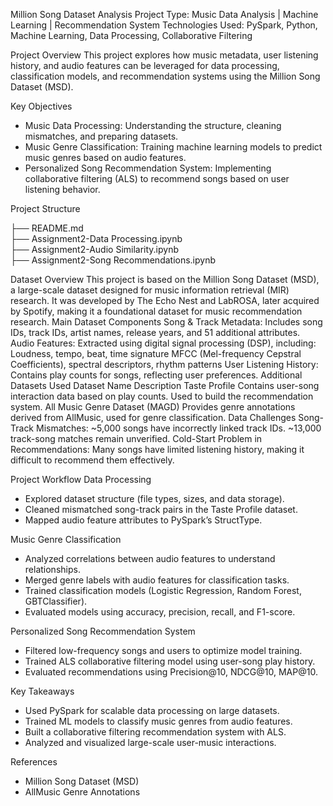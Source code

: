 Million Song Dataset Analysis
Project Type: Music Data Analysis | Machine Learning | Recommendation System
Technologies Used: PySpark, Python, Machine Learning, Data Processing, Collaborative Filtering

Project Overview
This project explores how music metadata, user listening history, and audio features can be leveraged for data processing, classification models, and recommendation systems using the Million Song Dataset (MSD).

Key Objectives
- Music Data Processing: Understanding the structure, cleaning mismatches, and preparing datasets.
- Music Genre Classification: Training machine learning models to predict music genres based on audio features.
- Personalized Song Recommendation System: Implementing collaborative filtering (ALS) to recommend songs based on user listening behavior.

Project Structure

├── README.md                                            
├── Assignment2-Data Processing.ipynb       
├── Assignment2-Audio Similarity.ipynb      
├── Assignment2-Song Recommendations.ipynb  

Dataset Overview
This project is based on the Million Song Dataset (MSD), a large-scale dataset designed for music information retrieval (MIR) research. It was developed by The Echo Nest and LabROSA, later acquired by Spotify, making it a foundational dataset for music recommendation research.
Main Dataset Components
Song & Track Metadata: Includes song IDs, track IDs, artist names, release years, and 51 additional attributes.
Audio Features: Extracted using digital signal processing (DSP), including:
Loudness, tempo, beat, time signature
MFCC (Mel-frequency Cepstral Coefficients), spectral descriptors, rhythm patterns
User Listening History: Contains play counts for songs, reflecting user preferences.
Additional Datasets Used
Dataset Name	Description
Taste Profile	Contains user-song interaction data based on play counts. Used to build the recommendation system.
All Music Genre Dataset (MAGD)	Provides genre annotations derived from AllMusic, used for genre classification.
Data Challenges
Song-Track Mismatches:
~5,000 songs have incorrectly linked track IDs.
~13,000 track-song matches remain unverified.
Cold-Start Problem in Recommendations:
Many songs have limited listening history, making it difficult to recommend them effectively.

Project Workflow
Data Processing
- Explored dataset structure (file types, sizes, and data storage).
- Cleaned mismatched song-track pairs in the Taste Profile dataset.
- Mapped audio feature attributes to PySpark’s StructType.

Music Genre Classification
- Analyzed correlations between audio features to understand relationships.
- Merged genre labels with audio features for classification tasks.
- Trained classification models (Logistic Regression, Random Forest, GBTClassifier).
- Evaluated models using accuracy, precision, recall, and F1-score.

Personalized Song Recommendation System
- Filtered low-frequency songs and users to optimize model training.
- Trained ALS collaborative filtering model using user-song play history.
- Evaluated recommendations using Precision@10, NDCG@10, MAP@10.

Key Takeaways
- Used PySpark for scalable data processing on large datasets.
- Trained ML models to classify music genres from audio features.
- Built a collaborative filtering recommendation system with ALS.
- Analyzed and visualized large-scale user-music interactions.

References
- Million Song Dataset (MSD)
- AllMusic Genre Annotations
